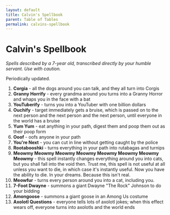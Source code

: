 ```yaml
---
layout: default
title: Calvin's Spellbook
parent: Table of Tables
permalink: calvins-spellbook
---
```


# Calvin's Spellbook

*Spells described by a 7-year old, transcribed directly by your humble servant. Use with caution.*

Periodically updated.

1. **Corgia** - all the dogs around you can talk, and they all turn into Corgis
2. **Granny Horrify** - every grandma around you turns into a Granny Horror and whaps you in the face with a bat
3. **YouTuberify** - turns you into a YouTuber with one billion dollars
4. **Ouchify** - target immediately gets a bruise, which is passed on to the next person and the next person and the next person, until everyone in the world has a bruise
5. **Yum Yum** - eat anything in your path, digest them and poop them out as their poop form 
6. **Ooof** - oofs anyone in your path
7. **You're Next** - you can cut in line without getting caught by the police
8. **Rootabooshki** - turns everything in your path into rutabagas and turnips
9. **Meowmy Meowmy Meowmy Meowmy Meowmy Meowmy Meowmy Meowmy** - this spell instantly changes everything around you into cats, but you shall fall into the void then. Trust me, this spell is not useful at all unless you want to die, in which case it's instantly useful. Now you have the ability to die. In your dreams. Because this isn't real.
10. **Meowfur** - turns every person around you into a cat, including you.
10. **7-Foot Dwayne** - summons a giant Dwayne "The Rock" Johnson to do your bidding
10. **Amongoose** - summons a giant goose in an Among Us costume
10. **Axolotl Questions** - everyone tells lots of axolotl jokes; when this effect wears off, everyone turns into axolotls and the world ends

